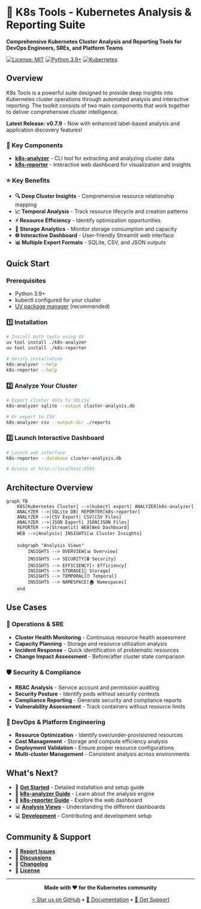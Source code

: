 # 🚀 K8s Tools - Kubernetes Analysis & Reporting Suite

**Comprehensive Kubernetes Cluster Analysis and Reporting Tools for DevOps Engineers, SREs, and Platform Teams**

[![License: MIT](https://img.shields.io/badge/License-MIT-yellow.svg)](../LICENSE)
[![Python 3.9+](https://img.shields.io/badge/python-3.9+-blue.svg)](https://www.python.org/downloads/)
[![Kubernetes](https://img.shields.io/badge/Kubernetes-1.20+-326CE5.svg)](https://kubernetes.io/)

## Overview

K8s Tools is a powerful suite designed to provide deep insights into Kubernetes cluster operations through automated analysis and interactive reporting. The toolkit consists of two main components that work together to deliver comprehensive cluster intelligence.

**Latest Release: v0.7.9** - Now with enhanced label-based analysis and application discovery features!

### 🎯 Key Components

- **[k8s-analyzer](analyzer/overview.md)** - CLI tool for extracting and analyzing cluster data
- **[k8s-reporter](reporter/overview.md)** - Interactive web dashboard for visualization and insights

### ⭐ Key Benefits

- **🔍 Deep Cluster Insights** - Comprehensive resource relationship mapping
- **📈 Temporal Analysis** - Track resource lifecycle and creation patterns  
- **⚡ Resource Efficiency** - Identify optimization opportunities
- **💾 Storage Analytics** - Monitor storage consumption and capacity
- **🌐 Interactive Dashboard** - User-friendly Streamlit web interface
- **📊 Multiple Export Formats** - SQLite, CSV, and JSON outputs

## Quick Start

### Prerequisites

- Python 3.9+
- kubectl configured for your cluster
- [UV package manager](https://github.com/astral-sh/uv) (recommended)

### 1️⃣ Installation

```bash
# Install both tools using UV
uv tool install ./k8s-analyzer
uv tool install ./k8s-reporter

# Verify installation
k8s-analyzer --help
k8s-reporter --help
```

### 2️⃣ Analyze Your Cluster

```bash
# Export cluster data to SQLite
k8s-analyzer sqlite --output cluster-analysis.db

# Or export to CSV
k8s-analyzer csv --output-dir ./reports
```

### 3️⃣ Launch Interactive Dashboard

```bash
# Launch web interface
k8s-reporter --database cluster-analysis.db

# Access at http://localhost:8501
```

## Architecture Overview

```mermaid
graph TB
    K8S[Kubernetes Cluster] -->|kubectl export| ANALYZER[k8s-analyzer]
    ANALYZER -->|SQLite DB| REPORTER[k8s-reporter]
    ANALYZER -->|CSV Export| CSV[CSV Files]
    ANALYZER -->|JSON Export| JSON[JSON Files]
    REPORTER -->|Streamlit| WEB[Web Dashboard]
    WEB -->|Analysis| INSIGHTS[📊 Cluster Insights]
    
    subgraph "Analysis Views"
        INSIGHTS --> OVERVIEW[📊 Overview]
        INSIGHTS --> SECURITY[🔒 Security] 
        INSIGHTS --> EFFICIENCY[⚡ Efficiency]
        INSIGHTS --> STORAGE[💾 Storage]
        INSIGHTS --> TEMPORAL[⏰ Temporal]
        INSIGHTS --> NAMESPACE[🏠 Namespaces]
    end
```

## Use Cases

### 🔧 Operations & SRE
- **Cluster Health Monitoring** - Continuous resource health assessment
- **Capacity Planning** - Storage and resource utilization analysis
- **Incident Response** - Quick identification of problematic resources
- **Change Impact Assessment** - Before/after cluster state comparison

### 🛡️ Security & Compliance
- **RBAC Analysis** - Service account and permission auditing
- **Security Posture** - Identify pods without security contexts
- **Compliance Reporting** - Generate security and compliance reports
- **Vulnerability Assessment** - Track containers without resource limits

### 🚀 DevOps & Platform Engineering
- **Resource Optimization** - Identify over/under-provisioned resources
- **Cost Management** - Storage and compute efficiency analysis
- **Deployment Validation** - Ensure proper resource configurations
- **Multi-cluster Management** - Consistent analysis across environments

## What's Next?

- 📖 **[Get Started](getting-started.md)** - Detailed installation and setup guide
- 🔧 **[k8s-analyzer Guide](analyzer/overview.md)** - Learn about the analysis engine
- 🎨 **[k8s-reporter Guide](reporter/overview.md)** - Explore the web dashboard
- 📊 **[Analysis Views](analysis-views/overview.md)** - Understanding the different dashboards
- 💻 **[Development](development/setup.md)** - Contributing and development setup

## Community & Support

- 🐛 **[Report Issues](https://github.com/k8s-tools/k8s-tools/issues)**
- 💬 **[Discussions](https://github.com/k8s-tools/k8s-tools/discussions)**
- 📖 **[Changelog](../CHANGELOG.md)**
- 📄 **[License](../LICENSE)**

---

<div align="center">

**Made with ❤️ for the Kubernetes community**

[⭐ Star us on GitHub](https://github.com/k8s-tools/k8s-tools) • [📖 Documentation](.) • [💬 Get Support](https://github.com/k8s-tools/k8s-tools/issues)

</div>

